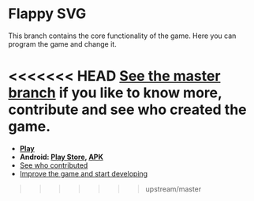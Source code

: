 Flappy SVG
==========

This branch contains the core functionality of the game. Here you can program the game and change it.

<<<<<<< HEAD
[See the master branch](../../tree/master#flappy-svg) if you like to know more, contribute and see who created the game.
=======
- **[Play](https://fossasia.github.io/flappy-svg)**
- **Android: [Play Store](https://play.google.com/store/apps/details?id=fossasia.flappysvg),  [APK](FlappySVG_Android/app-release.apk?raw=true)**
- [See who contributed](http://fossasia.github.io/flappy-svg/credits.html)
- [Improve the game and start developing](Contributing.md)
>>>>>>> upstream/master

